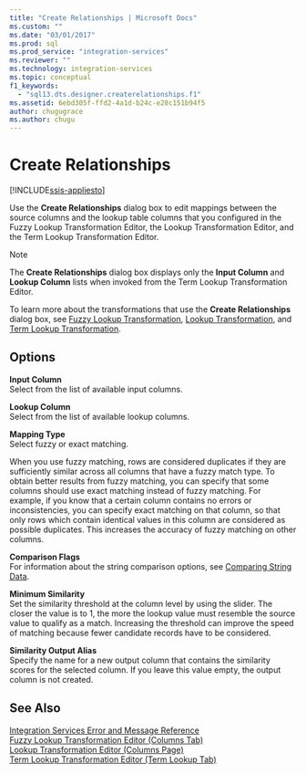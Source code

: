 ```yaml
---
title: "Create Relationships | Microsoft Docs"
ms.custom: ""
ms.date: "03/01/2017"
ms.prod: sql
ms.prod_service: "integration-services"
ms.reviewer: ""
ms.technology: integration-services
ms.topic: conceptual
f1_keywords: 
  - "sql13.dts.designer.createrelationships.f1"
ms.assetid: 6ebd305f-ffd2-4a1d-b24c-e28c151b94f5
author: chugugrace
ms.author: chugu
---
```

# Create Relationships

[!INCLUDE[ssis-appliesto](../../../includes/applies-to-version/sqlserver-ssis.md)]


  Use the **Create Relationships** dialog box to edit mappings between the source columns and the lookup table columns that you configured in the Fuzzy Lookup Transformation Editor, the Lookup Transformation Editor, and the Term Lookup Transformation Editor.  
  
> [!NOTE]  
>  The **Create Relationships** dialog box displays only the **Input Column** and **Lookup Column** lists when invoked from the Term Lookup Transformation Editor.  
  
 To learn more about the transformations that use the **Create Relationships** dialog box, see [Fuzzy Lookup Transformation](../../../integration-services/data-flow/transformations/fuzzy-lookup-transformation.md), [Lookup Transformation](../../../integration-services/data-flow/transformations/lookup-transformation.md), and [Term Lookup Transformation](../../../integration-services/data-flow/transformations/term-lookup-transformation.md).  
  
## Options  
 **Input Column**  
 Select from the list of available input columns.  
  
 **Lookup Column**  
 Select from the list of available lookup columns.  
  
 **Mapping Type**  
 Select fuzzy or exact matching.  
  
 When you use fuzzy matching, rows are considered duplicates if they are sufficiently similar across all columns that have a fuzzy match type. To obtain better results from fuzzy matching, you can specify that some columns should use exact matching instead of fuzzy matching. For example, if you know that a certain column contains no errors or inconsistencies, you can specify exact matching on that column, so that only rows which contain identical values in this column are considered as possible duplicates. This increases the accuracy of fuzzy matching on other columns.  
  
 **Comparison Flags**  
 For information about the string comparison options, see [Comparing String Data](../../../integration-services/data-flow/comparing-string-data.md).  
  
 **Minimum Similarity**  
 Set the similarity threshold at the column level by using the slider. The closer the value is to 1, the more the lookup value must resemble the source value to qualify as a match. Increasing the threshold can improve the speed of matching because fewer candidate records have to be considered.  
  
 **Similarity Output Alias**  
 Specify the name for a new output column that contains the similarity scores for the selected column. If you leave this value empty, the output column is not created.  
  
## See Also  
 [Integration Services Error and Message Reference](../../../integration-services/integration-services-error-and-message-reference.md)   
 [Fuzzy Lookup Transformation Editor &#40;Columns Tab&#41;](../../../integration-services/data-flow/transformations/fuzzy-lookup-transformation-editor-columns-tab.md)   
 [Lookup Transformation Editor &#40;Columns Page&#41;](../../../integration-services/data-flow/transformations/lookup-transformation-editor-columns-page.md)   
 [Term Lookup Transformation Editor &#40;Term Lookup Tab&#41;](../../../integration-services/data-flow/transformations/term-lookup-transformation-editor-term-lookup-tab.md)  
  
  
